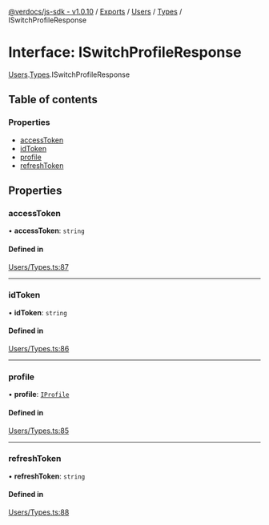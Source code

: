 [@verdocs/js-sdk - v1.0.10](../README.md) / [Exports](../modules.md) / [Users](../modules/Users.md) / [Types](../modules/Users.Types.md) / ISwitchProfileResponse

# Interface: ISwitchProfileResponse

[Users](../modules/Users.md).[Types](../modules/Users.Types.md).ISwitchProfileResponse

## Table of contents

### Properties

- [accessToken](Users.Types.ISwitchProfileResponse.md#accesstoken)
- [idToken](Users.Types.ISwitchProfileResponse.md#idtoken)
- [profile](Users.Types.ISwitchProfileResponse.md#profile)
- [refreshToken](Users.Types.ISwitchProfileResponse.md#refreshtoken)

## Properties

### accessToken

• **accessToken**: `string`

#### Defined in

[Users/Types.ts:87](https://github.com/Verdocs/js-sdk/blob/main/src/Users/Types.ts#L87)

___

### idToken

• **idToken**: `string`

#### Defined in

[Users/Types.ts:86](https://github.com/Verdocs/js-sdk/blob/main/src/Users/Types.ts#L86)

___

### profile

• **profile**: [`IProfile`](Users.Types.IProfile.md)

#### Defined in

[Users/Types.ts:85](https://github.com/Verdocs/js-sdk/blob/main/src/Users/Types.ts#L85)

___

### refreshToken

• **refreshToken**: `string`

#### Defined in

[Users/Types.ts:88](https://github.com/Verdocs/js-sdk/blob/main/src/Users/Types.ts#L88)
